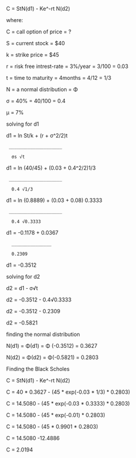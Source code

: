 
C = StN(d1) - Ke^-rt N(d2)

where:

C = call option of price = ?

S = current stock  = $40

k = strike price = $45

r = risk free intrest-rate = 3%/year = 3/100 = 0.03

t = time to maturity = 4months = 4/12 = 1/3

N = a normal distribution = Φ

σ = 40% = 40/100 = 0.4

μ = 7%

solving for d1

d1 = ln St/k + (r + σ^2/2)t

     ____________________

      σs √t

d1 = ln (40/45) + (0.03 + 0.4^2/2)1/3

     ____________________

      0.4 √1/3

d1 = ln (0.8889) + (0.03 + 0.08) 0.3333

     ____________________

      0.4 √0.3333

d1 = -0.1178 + 0.0367

      _______________
      
      0.2309

d1 = -0.3512


solving for d2

d2 = d1 -  σ√t

d2 = -0.3512 - 0.4√0.3333

d2 = -0.3512 - 0.2309

d2 = -0.5821


finding the normal distribution

N(d1) = Φ(d1) = Φ (-0.3512) = 0.3627

N(d2) = Φ(d2) = Φ(-0.5821) = 0.2803


Finding the Black Scholes

C = StN(d1) - Ke^-rt N(d2)

C = 40 * 0.3627 - (45 * exp(-0.03 * 1/3) * 0.2803)

C = 14.5080 - (45 * exp(-0.03 * 0.3333) * 0.2803)

C = 14.5080 - (45 * exp(-0.01) * 0.2803)

C = 14.5080 - (45 * 0.9901 * 0.2803)

C = 14.5080 -12.4886

C = 2.0194






